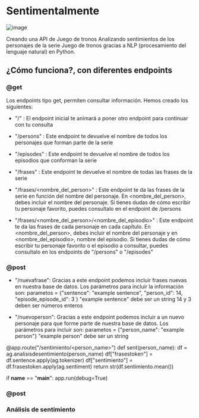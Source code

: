 # Sentimentalmente
![image](https://user-images.githubusercontent.com/92324979/143914925-424545e1-2732-44d1-bc9b-215de1b214ae.png)

Creando una API de Juego de tronos
Analizando sentimientos de los personajes de la serie Juego de tronos gracias a NLP (procesamiento del lenguaje natural) en Python.

## ¿Cómo funciona?, con diferentes endpoints
### @get
Los endpoints tipo get, permiten consultar información. Hemos creado los siguientes: 
- "/" :
El endpoint inicial te animará a poner otro endpoint para continuar con tu consulta

- "/persons" :
Este endpoint te devuelve el nombre de todos los personajes que forman parte de la serie

- "/episodes" :
Este endpoint te devuelve el nombre de todos los episodios que conforman la serie

- "/frases" :
Este endpoint te devuelve el nombre de todas las frases de la serie

- "/frases/<nombre_del_person>" :
Este endpoint te da las frases de la serie en función del nombre del personaje. En <nombre_del_person>, debes incluir el nombre del personaje. Si tienes dudas de cómo escribir tu personaje favorito, puedes consultalo en el endpoint de /persons


- "/frases/<nombre_del_person>/<nombre_del_episodio>" :
Este endpoint te da las frases de cada personaje en cada capítulo. En <nombre_del_person>, debes incluir el nombre del personaje y en <nombre_del_episodio>, nombre del episodio. Si tienes dudas de cómo escribir tu personaje favorito o el episodio a consultar, puedes consultalo en los endpoints de "/persons" o "/episodes"


### @post
- "/nuevafrase":
Gracias a este endpoint podemos incluir frases nuevas en nuestra base de datos. Los parámetros para incluir la información son:
parametos = {"sentence": "example sentence", "person_id": 14, "episode_episode_id": 3 }
"example sentence" debe ser un string
14 y 3 deben ser números enteros


- "/nuevoperson":
Gracias a este endpoint podemos incluir a un nuevo personaje para que forme parte de nuestra base de datos. Los parámetros para incluir son:
parametos = {"person_name": "example person"}
"example person" debe ser un string



@app.route("/sentimiento/<person_name>")
def sent(person_name):
    df = ag.analisisdesentimiento(person_name)
    df["frasestoken"] = df.sentence.apply(ag.tokenizer)
    df["sentimiento"] = df.frasestoken.apply(ag.sentiment)
    return str(df.sentimiento.mean())
 



if __name__ == "__main__":
    app.run(debug=True)


### @post


### Análisis de sentimiento


